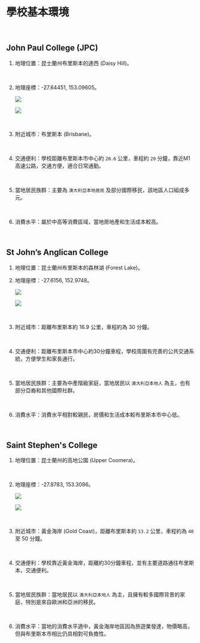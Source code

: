 # 學校基本環境

<br>

## John Paul College (JPC)

1. 地理位置：昆士蘭州布里斯本的達西 (Daisy Hill)。

<br>

2. 地理座標：-27.64451, 153.09605。

    ![](images/img_01.png)

    ![](images/img_04.png)

<br>

3. 附近城市：布里斯本 (Brisbane)。

<br>

4. 交通便利：學校距離布里斯本市中心約 `20.6` 公里，車程約 `20` 分鐘，靠近M1高速公路，交通方便，適合日常通勤。

<br>

5. 當地居民族群：主要為 `澳大利亞本地居民` 及部分國際移民，該地區人口組成多元。

<br>

6. 消費水平：屬於中高等消費區域，當地房地產和生活成本較高。

<br>

## St John’s Anglican College

1. 地理位置：昆士蘭州布里斯本的森林湖 (Forest Lake)。

2. 地理座標：-27.6156, 152.9748。

    ![](images/img_02.png)

    ![](images/img_05.png)

<br>

3. 附近城市：距離布里斯本約 16.9 公里，車程約為 30 分鐘。

<br>

4. 交通便利：距離布里斯本市中心約30分鐘車程，學校周圍有完善的公共交通系統，方便學生和家長通行。

<br>

5. 當地居民族群：主要為中產階級家庭，當地居民以 `澳大利亞本地人` 為主，也有部分亞裔和其他國際社群。

<br>

6. 消費水平：消費水平相對較親民，房價和生活成本較布里斯本市中心低。

<br>

## Saint Stephen's College

1. 地理位置：昆士蘭州的高地公園 (Upper Coomera)。

<br>

2. 地理座標：-27.8783, 153.3086。

    ![](images/img_03.png)

    ![](images/img_06.png)

<br>

3. 附近城市：黃金海岸 (Gold Coast)，距離布里斯本約 `53.2` 公里，車程約為 `40` 至 50 分鐘。

<br>

4. 交通便利：學校靠近黃金海岸，距離約30分鐘車程，並有主要道路通往布里斯本，交通便利。

<br>

5. 當地居民族群：當地居民以 `澳大利亞本地人` 為主，且擁有較多國際背景的家庭，特別是來自歐洲和亞洲的移民。

<br>

6. 消費水平：當地的消費水平適中，黃金海岸地區因為旅遊業發達，物價略高，但與布里斯本市相比仍具相對可負擔性。

<br>
